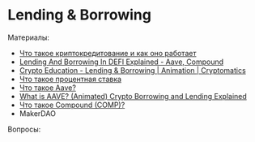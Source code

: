 # Lending & Borrowing


Материалы:

* [Что такое криптокредитование и как оно работает](https://academy.binance.com/ru/articles/what-is-crypto-lending-and-how-does-it-work)
* [Lending And Borrowing In DEFI Explained - Aave, Compound](https://www.youtube.com/watch?v=aTp9er6S73M)
* [Crypto Education - Lending & Borrowing | Animation | Cryptomatics](https://www.youtube.com/watch?v=SrArEE6p3zM)
* [Что такое процентная ставка](https://academy.binance.com/ru/articles/interest-rates-explained)
* [Что такое Aave?](https://forklog.com/cryptorium/chto-takoe-aave/)
* [What is AAVE? (Animated) Crypto Borrowing and Lending Explained](https://www.youtube.com/watch?v=dTCwssZ116A)
* [Что такое Compound (COMP)?](https://forklog.com/cryptorium/chto-takoe-compound/)
* MakerDAO


Вопросы:
